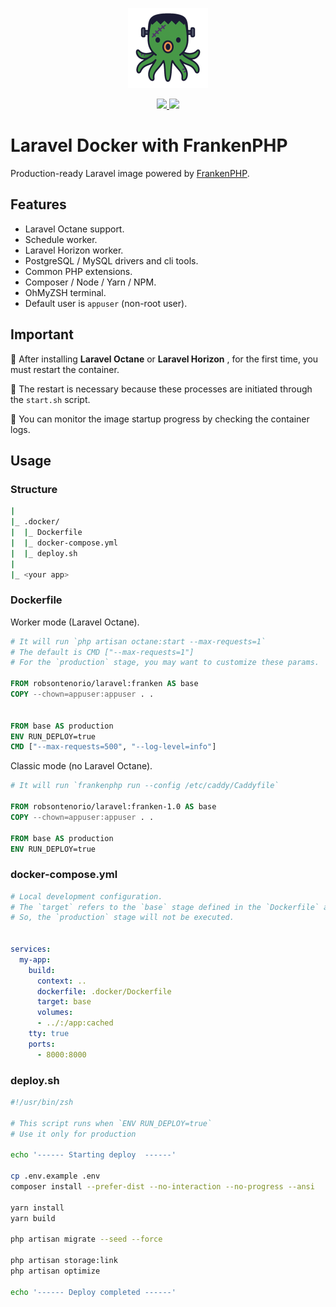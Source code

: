 <p align="center">
  <img src="https://raw.githubusercontent.com/robsontenorio/laravel-docker/refs/heads/franken/octopus.png" height="128">
</p> 
<p align="center">    
  <a href="https://hub.docker.com/r/robsontenorio/laravel">
    <img src="https://img.shields.io/docker/pulls/robsontenorio/laravel?color=orange&style=for-the-badge" />
    <img src="https://img.shields.io/docker/image-size/robsontenorio/laravel?sort=date&style=for-the-badge" />
  </a>
</p>

# Laravel Docker with FrankenPHP

Production-ready Laravel image powered by [FrankenPHP](https://frankenphp.dev).

## Features

- Laravel Octane support.
- Schedule worker.
- Laravel Horizon worker.
- PostgreSQL / MySQL drivers and cli tools.
- Common PHP extensions.
- Composer / Node / Yarn / NPM.
- OhMyZSH terminal.
- Default user is `appuser` (non-root user).

## Important


💢 After installing **Laravel Octane** or **Laravel Horizon** , for the first time, you must restart the container. 

💢 The restart is necessary because these processes are initiated through the `start.sh` script.

💢 You can monitor the image startup progress by checking the container logs.

## Usage

### Structure
```bash
|
|_ .docker/
|  |_ Dockerfile
|  |_ docker-compose.yml
|  |_ deploy.sh
|
|_ <your app>
```

### Dockerfile

Worker mode (Laravel Octane).

```Dockerfile
# It will run `php artisan octane:start --max-requests=1`
# The default is CMD ["--max-requests=1"]
# For the `production` stage, you may want to customize these params.

FROM robsontenorio/laravel:franken AS base
COPY --chown=appuser:appuser . .


FROM base AS production
ENV RUN_DEPLOY=true                              
CMD ["--max-requests=500", "--log-level=info"]   
```

Classic mode (no Laravel Octane).

```Dockerfile
# It will run `frankenphp run --config /etc/caddy/Caddyfile`

FROM robsontenorio/laravel:franken-1.0 AS base
COPY --chown=appuser:appuser . .

FROM base AS production
ENV RUN_DEPLOY=true
```

### docker-compose.yml
```yaml
# Local development configuration.
# The `target` refers to the `base` stage defined in the `Dockerfile` above.
# So, the `production` stage will not be executed.


services:
  my-app:
    build:
      context: ..
      dockerfile: .docker/Dockerfile
      target: base  
      volumes:
      - ../:/app:cached
    tty: true
    ports:
      - 8000:8000
```

### deploy.sh
```bash
#!/usr/bin/zsh

# This script runs when `ENV RUN_DEPLOY=true`
# Use it only for production

echo '------ Starting deploy  ------'

cp .env.example .env
composer install --prefer-dist --no-interaction --no-progress --ansi

yarn install
yarn build

php artisan migrate --seed --force

php artisan storage:link
php artisan optimize

echo '------ Deploy completed ------'
```

